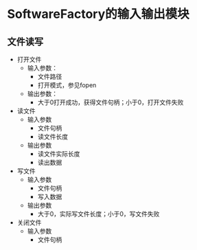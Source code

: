 # SoftwareFactory的输入输出模块

## 文件读写
* 打开文件
    * 输入参数：
        * 文件路径
        * 打开模式，参见fopen
    * 输出参数：
        * 大于0打开成功，获得文件句柄；小于0，打开文件失败
* 读文件
    * 输入参数
        * 文件句柄
        * 读文件长度
    * 输出参数
        * 读文件实际长度
        * 读出数据
* 写文件
    * 输入参数
        * 文件句柄
        * 写入数据
    * 输出参数
        * 大于0，实际写文件长度；小于0，写文件失败
* 关闭文件
    * 输入参数
        * 文件句柄